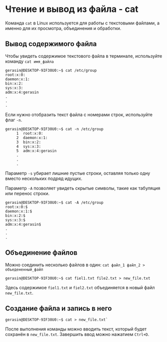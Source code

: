 # Чтение и вывод из файла - cat

Команда `cat` в Linux используется для работы с текстовыми файлами, а именно для их просмотра, объединения и обработки.

## Вывод содержимого файла

Чтобы увидеть содержимое текстового файла в терминале, используйте команду `cat имя_файла`

```
gerasin@DESKTOP-9IF30U0:~$ cat /etc/group
root:x:0:
daemon:x:1:
bin:x:2:
sys:x:3:
adm:x:4:gerasin
.
.
.
```

Если нужно отобразить текст файла с номерами строк, используйте флаг `-n`.

```
gerasin@DESKTOP-9IF30U0:~$ cat -n /etc/group
     1  root:x:0:
     2  daemon:x:1:
     3  bin:x:2:
     4  sys:x:3:
     5  adm:x:4:gerasin
     .
     .
     .
```

Параметр `-s` убирает лишние пустые строки, оставляя только одну вместо нескольких подряд идущих.

Параметр `-A` позволяет увидеть скрытые символы, такие как табуляция или перенос строки.

```
gerasin@DESKTOP-9IF30U0:~$ cat -A /etc/group
root:x:0:$
daemon:x:1:$
bin:x:2:$
sys:x:3:$
adm:x:4:gerasin$
.
.
.
```

## Объединение файлов

Можно соединить несколько файлов в один: `cat файл_1 файл_2 > объедененный_файл`

```
gerasin@DESKTOP-9IF30U0:~$ cat fiel1.txt file2.txt > new_file.txt
```

Здесь содержимое `fiel1.txt` и `fiel2.txt` объединяется в новый файл `new_file.txt`.

## Создание файла и запись в него

```
gerasin@DESKTOP-9IF30U0:~$ cat > new_file.txt`
```

После выполнения команды можно вводить текст, который будет сохранён в `new_file.txt`. Завершить ввод можно нажатием `Ctrl+D`.
